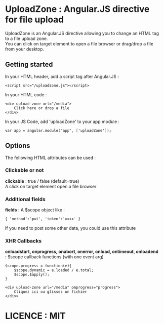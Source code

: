 # UploadZone : Angular.JS directive for file upload
UploadZone is an Angular.JS directive allowing you to change an HTML tag to a file upload zone.  
You can click on target element to open a file browser or drag/drop a file from your desktop.

## Getting started

In your HTML header, add a script tag after Angular.JS :  
```
<script src="/uploadzone.js"></script>
```

In your HTML code :  
```
<div upload-zone url="/media">
	Click here or drop a file
</div>
```
In your JS Code, add 'uploadZone' to your app module :
```
var app = angular.module("app", ['uploadZone']);
```

## Options

The following HTML attributes can be used :

### Clickable or not
**clickable** : true / false (default=true)  
A click on target element open a file browser

### Additional fields
**fields** : A $scope object like :
```
{ 'method':'put', 'token':'xxxx' } 
```
If you need to post some other data, you could use this attribute

### XHR Callbacks
**onloadstart, onprogress, onabort, onerror, onload, ontimeout, onloadend** : $scope callback functions (with one event arg)
```
$scope.progress = function(e){
    $scope.dynamic = e.loaded / e.total;
    $scope.$apply();
}
```
```
<div upload-zone url="/media" onprogress="progress">
    Cliquez ici ou glissez un fichier
</div>
```

# LICENCE : MIT
